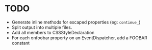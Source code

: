 # TODO

- Generate inline methods for escaped properties (eg: `continue_`)
- Split output into multiple files.
- Add all members to CSSStyleDeclaration
- For each onfoobar property on an EventDispatcher, add a FOOBAR
  constant
